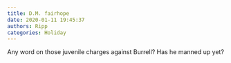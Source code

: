 ```yaml
---
title: D.M. fairhope
date: 2020-01-11 19:45:37
authors: Ripp
categories: Holiday
---
```


 Any word on those juvenile charges against Burrell? Has he manned up yet?